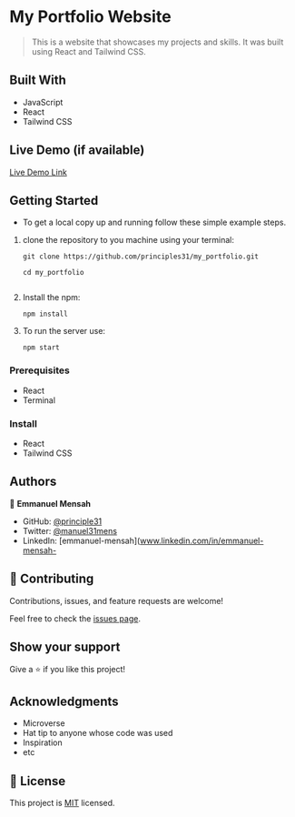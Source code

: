 # My Portfolio Website
> This is a website that showcases my projects and skills. It was built using React and Tailwind CSS.

## Built With

- JavaScript
- React 
- Tailwind CSS

## Live Demo (if available)

[Live Demo Link]()


## Getting Started

* To get a local copy up and running follow these simple example steps.

1. clone the repository to you machine using your terminal:
   ```
   git clone https://github.com/principles31/my_portfolio.git
   ```
   ```
   cd my_portfolio
   ```
   ```
2. Install the npm:
   ```
   npm install
   ```
4. To run the server use:
   ```
   npm start
   ```

### Prerequisites
- React
- Terminal

### Install
- React
- Tailwind CSS


## Authors

👤 **Emmanuel Mensah**

- GitHub: [@principle31](https://github.com/principles31)
- Twitter: [@manuel31mens](https://Twiter.com/@Manuel31mens)
- LinkedIn: [emmanuel-mensah](www.linkedin.com/in/emmanuel-mensah-

## 🤝 Contributing

Contributions, issues, and feature requests are welcome!

Feel free to check the [issues page](../../issues/).

## Show your support

Give a ⭐️ if you like this project!

## Acknowledgments
- Microverse
- Hat tip to anyone whose code was used
- Inspiration
- etc

## 📝 License

This project is [MIT](./MIT.md) licensed.

